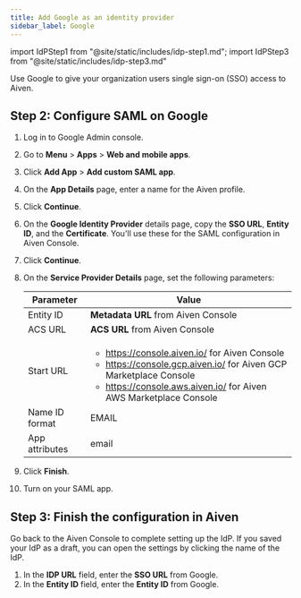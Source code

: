 ```yaml
---
title: Add Google as an identity provider
sidebar_label: Google
---
```

<!-- vale off -->
import IdPStep1 from "@site/static/includes/idp-step1.md";
import IdPStep3 from "@site/static/includes/idp-step3.md"

<!-- vale on -->

Use Google to give your organization users single sign-on (SSO) access to Aiven.

<IdPStep1/>

## Step 2: Configure SAML on Google

1. Log in to Google Admin console.

1. Go to **Menu** > **Apps** > **Web and mobile apps**.

1. Click **Add App** > **Add custom SAML app**.

1. On the **App Details** page, enter a name for the Aiven profile.

1. Click **Continue**.

1. On the **Google Identity Provider** details page, copy the **SSO URL**,
    **Entity ID**, and the **Certificate**. You'll use these for
    the SAML configuration in Aiven Console.

1. Click **Continue**.

1. On the **Service Provider Details** page, set the following
    parameters:

    |   Parameter    |                                                                                                      Value                                                                                                      |
    | -------------- | --------------------------------------------------------------------------------------------------------------------------------------------------------------------------------------------------------------- |
    | Entity ID      | **Metadata URL** from Aiven Console                                                                                                                                                                             |
    | ACS URL        | **ACS URL** from Aiven Console                                                                                                                                                                                  |
    | Start URL      | <ul><li>https://console.aiven.io/ for Aiven Console</li> <li>https://console.gcp.aiven.io/ for Aiven GCP Marketplace Console</li> <li>https://console.aws.aiven.io/ for Aiven AWS Marketplace Console</li></ul> |
    | Name ID format | EMAIL                                                                                                                                                                                                           |
    | App attributes | email                                                                                                                                                                                                           |

1. Click **Finish**.

1. Turn on your SAML app.

## Step 3: Finish the configuration in Aiven

Go back to the Aiven Console to complete setting up the IdP. If you saved your IdP as a
draft, you can open the settings by clicking the name of the IdP.

1. In the **IDP URL** field, enter the **SSO URL** from Google.
1. In the **Entity ID** field, enter the **Entity ID** from Google.
<IdPStep3/>
